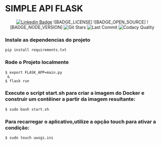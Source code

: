 
<!-- VARS -->
[linkedin]: https://www.linkedin.com/in/rodrigo-barbosa-710b10180/,

[star-badge]: https://img.shields.io/github/stars/RodrigoBLima/sample-api-flask?color=8257E5&logo=github
[last-commit-badge]: https://img.shields.io/github/last-commit/RodrigoBLima/sample-api-flask?color=%238257E5
[codacy-badge]: https://app.codacy.com/project/badge/Grade/b2d32fa731984f3e9c3eaa814861c9db
[license-url]: https://github.com/RodrigoBLima/sample-api-flask/blob/master/LICENSE


# SIMPLE API FLASK

<div align="center">  

[![Linkedin Badge](https://img.shields.io/badge/-RodrigoBarbosa-blue?style=flat-square&logo=Linkedin&logoColor=white&link=https://https://www.linkedin.com/in/rodrigo-barbosa-710b10180/)][linkedin]
![BADGE_LICENSE] ![BADGE_OPEN_SOURCE] ![BADGE_NODE_VERSION]
![Git Stars][star-badge]
![Last Commit][last-commit-badge]
![Codacy Quality][codacy-badge]

</div>

### Instale as dependencias do projeto

```
pip install requirements.txt
```

### Rode o Projeto localmente 
```
$ export FLASK_APP=main.py
 & 
$ flask run
```

### Execute o script start.sh para criar a imagem do Docker e construir um contêiner a partir da imagem resultante:

```
$ sudo bash start.sh
```

### Para recarregar o aplicativo,utilize a opção touch para ativar a condição:

```
$ sudo touch uwsgi.ini
```